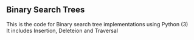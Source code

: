 ## Binary Search Trees
This is the code for Binary search tree implementations using Python (3) </br>
It includes Insertion, Deleteion and Traversal
